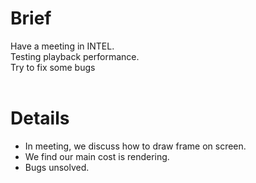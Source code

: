 # Brief #

Have a meeting in INTEL. <br>
Testing playback performance.<br>
Try to fix some bugs<br>
<br>
<h1>Details</h1>

<ul><li>In meeting, we discuss how to draw frame on screen.<br>
</li><li>We find our main cost is rendering.<br>
</li><li>Bugs unsolved.